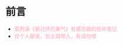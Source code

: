 # 前言

* <b style="color:pink">菜狗读《被讨厌的勇气》有感而做的些许笔记</b>
* <b style="color:pink">仅个人解读，勿主观带入，有误勿喷</b>



